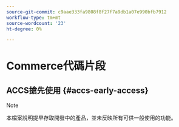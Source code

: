 ```yaml
---
source-git-commit: c9aae333fa9808f8f27f7a9db1a07e990bfb7912
workflow-type: tm+mt
source-wordcount: '23'
ht-degree: 0%

---
```

# Commerce代碼片段

## ACCS搶先使用 {#accs-early-access}

>[!NOTE]
>
>本檔案說明提早存取開發中的產品，並未反映所有可供一般使用的功能。
